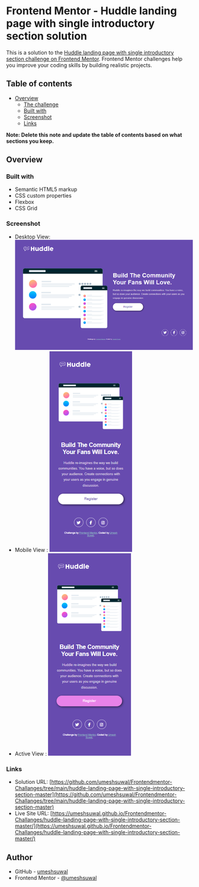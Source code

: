 # Frontend Mentor - Huddle landing page with single introductory section solution

This is a solution to the [Huddle landing page with single introductory section challenge on Frontend Mentor](https://www.frontendmentor.io/challenges/huddle-landing-page-with-a-single-introductory-section-B_2Wvxgi0). Frontend Mentor challenges help you improve your coding skills by building realistic projects.

## Table of contents

- [Overview](#overview)
  - [The challenge](#the-challenge)
  - [Built with](#built-with)
  - [Screenshot](#screenshot)
  - [Links](#links)

**Note: Delete this note and update the table of contents based on what sections you keep.**

## Overview

### Built with

- Semantic HTML5 markup
- CSS custom properties
- Flexbox
- CSS Grid

### Screenshot
- Desktop View: ![Desktop View](./src/design/desktopview.png)<br>
- Mobile View : ![Mobile View](./src/design/mobileview.png)<br>
- Active View : ![Active View](./src/design/activeview.png)

### Links

- Solution URL: [https://github.com/umeshsuwal/Frontendmentor-Challanges/tree/main/huddle-landing-page-with-single-introductory-section-master](https://github.com/umeshsuwal/Frontendmentor-Challanges/tree/main/huddle-landing-page-with-single-introductory-section-master)
- Live Site URL: [https://umeshsuwal.github.io/Frontendmentor-Challanges/huddle-landing-page-with-single-introductory-section-master/](https://umeshsuwal.github.io/Frontendmentor-Challanges/huddle-landing-page-with-single-introductory-section-master/)

## Author

- GitHub - [umeshsuwal](https://github.com/umeshsuwal)
- Frontend Mentor - [@umeshsuwal](https://www.frontendmentor.io/profile/umeshsuwal)
